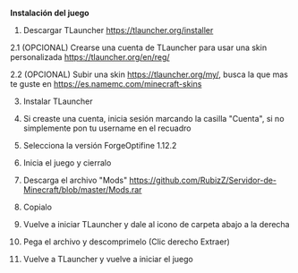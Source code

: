 __Instalación del juego__

1. Descargar TLauncher https://tlauncher.org/installer	

2.1 (OPCIONAL) Crearse una cuenta de TLauncher para usar una skin personalizada https://tlauncher.org/en/reg/

 2.2 (OPCIONAL) Subir una skin https://tlauncher.org/my/, busca la que mas te guste en https://es.namemc.com/minecraft-skins

3. Instalar TLauncher

4. Si creaste una cuenta, inicia sesión marcando la casilla "Cuenta", si no simplemente pon tu username en el recuadro

5. Selecciona la versión ForgeOptifine 1.12.2

6. Inicia el juego y cierralo

7. Descarga el archivo "Mods" https://github.com/RubizZ/Servidor-de-Minecraft/blob/master/Mods.rar

8. Copialo

8. Vuelve a iniciar TLauncher y dale al icono de carpeta abajo a la derecha

9. Pega el archivo y descomprimelo (Clic derecho Extraer)

10. Vuelve a TLauncher y vuelve a iniciar el juego
